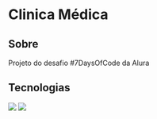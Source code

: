 <h1>Clinica Médica</h1>

<h2>Sobre</h2>
<p>Projeto do desafio #7DaysOfCode da Alura</p>

## Tecnologias 
<div>
<img src="https://img.shields.io/badge/HTML-239120?style=for-the-badge$logo=html5&logColor=white">
<img src="https://img.shields.io/badge/CSS-239120?&style=for-the-badge&logo=css&logoColor=white">
</div>

